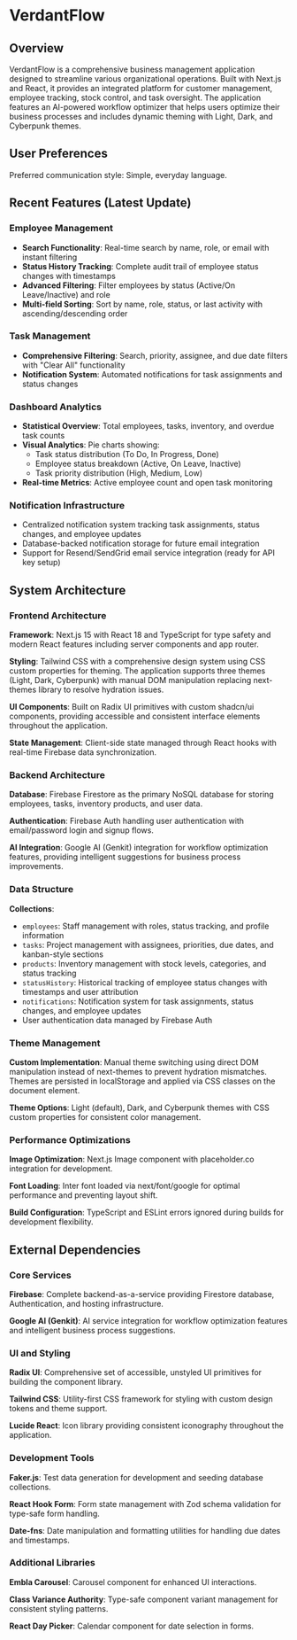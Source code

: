 # VerdantFlow

## Overview

VerdantFlow is a comprehensive business management application designed to streamline various organizational operations. Built with Next.js and React, it provides an integrated platform for customer management, employee tracking, stock control, and task oversight. The application features an AI-powered workflow optimizer that helps users optimize their business processes and includes dynamic theming with Light, Dark, and Cyberpunk themes.

## User Preferences

Preferred communication style: Simple, everyday language.

## Recent Features (Latest Update)

### Employee Management
- **Search Functionality**: Real-time search by name, role, or email with instant filtering
- **Status History Tracking**: Complete audit trail of employee status changes with timestamps
- **Advanced Filtering**: Filter employees by status (Active/On Leave/Inactive) and role
- **Multi-field Sorting**: Sort by name, role, status, or last activity with ascending/descending order

### Task Management  
- **Comprehensive Filtering**: Search, priority, assignee, and due date filters with "Clear All" functionality
- **Notification System**: Automated notifications for task assignments and status changes

### Dashboard Analytics
- **Statistical Overview**: Total employees, tasks, inventory, and overdue task counts
- **Visual Analytics**: Pie charts showing:
  - Task status distribution (To Do, In Progress, Done)
  - Employee status breakdown (Active, On Leave, Inactive)  
  - Task priority distribution (High, Medium, Low)
- **Real-time Metrics**: Active employee count and open task monitoring

### Notification Infrastructure
- Centralized notification system tracking task assignments, status changes, and employee updates
- Database-backed notification storage for future email integration
- Support for Resend/SendGrid email service integration (ready for API key setup)

## System Architecture

### Frontend Architecture

**Framework**: Next.js 15 with React 18 and TypeScript for type safety and modern React features including server components and app router.

**Styling**: Tailwind CSS with a comprehensive design system using CSS custom properties for theming. The application supports three themes (Light, Dark, Cyberpunk) with manual DOM manipulation replacing next-themes library to resolve hydration issues.

**UI Components**: Built on Radix UI primitives with custom shadcn/ui components, providing accessible and consistent interface elements throughout the application.

**State Management**: Client-side state managed through React hooks with real-time Firebase data synchronization.

### Backend Architecture

**Database**: Firebase Firestore as the primary NoSQL database for storing employees, tasks, inventory products, and user data.

**Authentication**: Firebase Auth handling user authentication with email/password login and signup flows.

**AI Integration**: Google AI (Genkit) integration for workflow optimization features, providing intelligent suggestions for business process improvements.

### Data Structure

**Collections**:
- `employees`: Staff management with roles, status tracking, and profile information
- `tasks`: Project management with assignees, priorities, due dates, and kanban-style sections
- `products`: Inventory management with stock levels, categories, and status tracking
- `statusHistory`: Historical tracking of employee status changes with timestamps and user attribution
- `notifications`: Notification system for task assignments, status changes, and employee updates
- User authentication data managed by Firebase Auth

### Theme Management

**Custom Implementation**: Manual theme switching using direct DOM manipulation instead of next-themes to prevent hydration mismatches. Themes are persisted in localStorage and applied via CSS classes on the document element.

**Theme Options**: Light (default), Dark, and Cyberpunk themes with CSS custom properties for consistent color management.

### Performance Optimizations

**Image Optimization**: Next.js Image component with placeholder.co integration for development.

**Font Loading**: Inter font loaded via next/font/google for optimal performance and preventing layout shift.

**Build Configuration**: TypeScript and ESLint errors ignored during builds for development flexibility.

## External Dependencies

### Core Services

**Firebase**: Complete backend-as-a-service providing Firestore database, Authentication, and hosting infrastructure.

**Google AI (Genkit)**: AI service integration for workflow optimization features and intelligent business process suggestions.

### UI and Styling

**Radix UI**: Comprehensive set of accessible, unstyled UI primitives for building the component library.

**Tailwind CSS**: Utility-first CSS framework for styling with custom design tokens and theme support.

**Lucide React**: Icon library providing consistent iconography throughout the application.

### Development Tools

**Faker.js**: Test data generation for development and seeding database collections.

**React Hook Form**: Form state management with Zod schema validation for type-safe form handling.

**Date-fns**: Date manipulation and formatting utilities for handling due dates and timestamps.

### Additional Libraries

**Embla Carousel**: Carousel component for enhanced UI interactions.

**Class Variance Authority**: Type-safe component variant management for consistent styling patterns.

**React Day Picker**: Calendar component for date selection in forms.